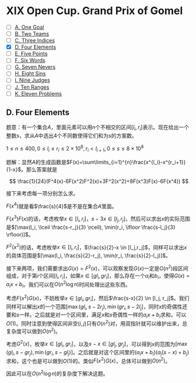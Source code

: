# XIX Open Cup. Grand Prix of Gomel

- [ ] [A. One Goal](https://official.contest.yandex.ru/opencupXIX/contest/11930/problems/A)
- [ ] [B. Two Teams](https://official.contest.yandex.ru/opencupXIX/contest/11930/problems/B)
- [ ] [C. Three Indices](https://official.contest.yandex.ru/opencupXIX/contest/11930/problems/C)
- [x] [D. Four Elements](https://official.contest.yandex.ru/opencupXIX/contest/11930/problems/D)
- [ ] [E. Five Points](https://official.contest.yandex.ru/opencupXIX/contest/11930/problems/E)
- [ ] [F. Six Words](https://official.contest.yandex.ru/opencupXIX/contest/11930/problems/F)
- [ ] [G. Seven Nevers](https://official.contest.yandex.ru/opencupXIX/contest/11930/problems/G)
- [ ] [H. Eight Sins](https://official.contest.yandex.ru/opencupXIX/contest/11930/problems/H)
- [ ] [I. Nine Judges](https://official.contest.yandex.ru/opencupXIX/contest/11930/problems/I)
- [ ] [J. Ten Ranges](https://official.contest.yandex.ru/opencupXIX/contest/11930/problems/J)
- [ ] [K. Eleven Problems](https://official.contest.yandex.ru/opencupXIX/contest/11930/problems/K)

## D. Four Elements

题意：有一个集合$A$，里面元素可以用$n$个不相交的区间$[l_i, r_i]$表示。现在给出一个整数$s$，求从$A$中选出$4$个不同数使得它们和为$s$的方案数。

$1 \le n \le 400, 0 \le l_i \le r_i \le 2 \times 10^8, r_i < l_{i+1}, 0 \le s \le 8 \times 10^8$

题解：显然$A$的生成函数是$F(x)=\sum\limits_{i=1}^{n}\frac{x^{l_i}-x^{r_i+1}}{1-x}$。那么答案就是

$$
\frac{1}{24}(F^4(x)-6F(x^2)F^2(x)+3F^2(x^2)+8F(x^3)F(x)-6F(x^4))
$$

接下来考虑每一项分别怎么求。

$F(x^4)$就是看$\frac{s}{4}$是不是在集合$A$里面。

$F(x^3)F(x)$的话，考虑枚举$x \in [l_i, r_i]$，$s-3x \in [l_j, r_j]$，然后可以求出$x$的实际范围是$[\max(l_i, \lceil \frac{s-r_j}{3} \rceil), \min(r_i, \lfloor \frac{s-l_j}{3} \rfloor)]$。

$F^2(x^2)$的话，考虑枚举$x \in [l_i,r_i]$，$\frac{s}{2}-x \in [l_j,r_j]$，同样可以求出$x$的具体范围是$[\max(l_i, \frac{s}{2}-r_j), \min(r_i, \frac{s}{2}-l_j)]$。

接下来两项，我们需要求出$G(x)=F^2(x)$，可以观察发现$G(x)$一定是$O(n^2)$段区间组成，对于第$i$个区间$[l_i,r_i]$，如果$x \in [gl_i, gr_i]$，那么存在一个$a_i$和$b_i$，使得$G(x)=a_i x + b_i$。我们可以在$O(n^2 \log n)$时间处理出这些东西。

考虑$F(x^2)G(x)$，不妨枚举$x \in [gl_i, gr_i]$，然后$\frac{s-x}{2} \in [l_j, r_j]$。我们同样可以解出$x$的一个范围$[\max(gl_i, s-2r_j), \min(gr_i,s-2l_j]$，同时$x$的奇偶性还要和$s$一样。之后就是对一个区间里，满足$x$和$s$奇偶性一样的$a_ix + b_i$求和，可以$O(1)$。同时注意到使得区间非空$(i,j)$只有$O(n^2)$对，用双指针就可以维护出来，总复杂度可以做到$O(n^2)$。

考虑$G^2(x)$，枚举$x \in [gl_i,gr_i]$，以及$s-x \in [gl_j,gr_j]$，可以得到$x$的范围为$[\max(gl_i,s-gr_j),\min(gr_i,s-gl_j)]$。之后就是对这个区间里的$(a_ix+b_i)(a_j(s-x)+b_j)$求和，这个也是可以做到$O(1)$的。类似$F(x^2)G(x)$，总体可以做到$O(n^2)$。

因此可以在$O(n^2 \log n)$的复杂度下解决这题。
